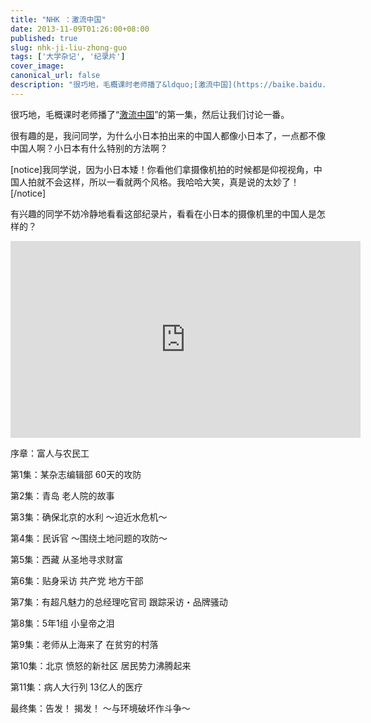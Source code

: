 ```yaml
---
title: "NHK ：激流中国"
date: 2013-11-09T01:26:00+08:00
published: true
slug: nhk-ji-liu-zhong-guo
tags: ['大学杂记', '纪录片']
cover_image: 
canonical_url: false
description: "很巧地，毛概课时老师播了&ldquo;[激流中国](https://baike.baidu.com/item/%E6%BF%80%E6%B5%81%E4%B8%AD%E5%9B%BD)&rdquo;的第一集，然后让我们讨论一番。"
---
```




很巧地，毛概课时老师播了&ldquo;[激流中国](https://baike.baidu.com/item/%E6%BF%80%E6%B5%81%E4%B8%AD%E5%9B%BD)&rdquo;的第一集，然后让我们讨论一番。

很有趣的是，我问同学，为什么小日本拍出来的中国人都像小日本了，一点都不像中国人啊？小日本有什么特别的方法啊？

[notice]我同学说，因为小日本矮！你看他们拿摄像机拍的时候都是仰视视角，中国人拍就不会这样，所以一看就两个风格。我哈哈大笑，真是说的太妙了！[/notice]

有兴趣的同学不妨冷静地看看这部纪录片，看看在小日本的摄像机里的中国人是怎样的？

<iframe width="560" height="315" src="https://www.youtube.com/embed/videoseries?list=PLl7EVVF13JQCRyy_SW7hs8-iId-j2cR_J" frameborder="0" allowfullscreen></iframe>

序章：富人与农民工

第1集：某杂志编辑部 60天的攻防

第2集：青岛 老人院的故事

第3集：确保北京的水利 ～迫近水危机～

第4集：民诉官 ～围绕土地问题的攻防～

第5集：西藏 从圣地寻求财富

第6集：贴身采访 共产党 地方干部

第7集：有超凡魅力的总经理吃官司 跟踪采访・品牌骚动

第8集：5年1组 小皇帝之泪

第9集：老师从上海来了  在贫穷的村落

第10集：北京 愤怒的新社区 居民势力沸腾起来

第11集：病人大行列 13亿人的医疗

最终集：告发！ 揭发！ ～与环境破坏作斗争～